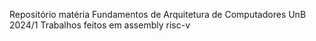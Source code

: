 Repositório matéria Fundamentos de Arquitetura de Computadores UnB 2024/1
Trabalhos feitos em assembly risc-v
